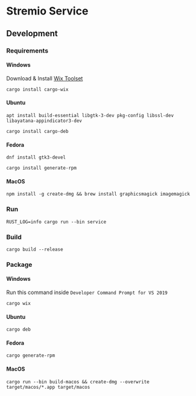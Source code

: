 # Stremio Service

## Development

### Requirements
#### Windows
Download & Install [Wix Toolset](https://github.com/wixtoolset/wix3/releases)  
```
cargo install cargo-wix
```

#### Ubuntu
```
apt install build-essential libgtk-3-dev pkg-config libssl-dev libayatana-appindicator3-dev
```
```
cargo install cargo-deb
```

#### Fedora
```
dnf install gtk3-devel
```
```
cargo install generate-rpm
```

#### MacOS
```
npm install -g create-dmg && brew install graphicsmagick imagemagick
```

### Run
```
RUST_LOG=info cargo run --bin service
```

### Build
```
cargo build --release
```

### Package

#### Windows
Run this command inside `Developer Command Prompt for VS 2019`
```
cargo wix
```

#### Ubuntu
```
cargo deb
```

#### Fedora
```
cargo generate-rpm
```

#### MacOS
```
cargo run --bin build-macos && create-dmg --overwrite target/macos/*.app target/macos
```